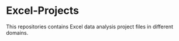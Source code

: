 # Excel-Projects
This repositories contains Excel data analysis project files in different domains.
